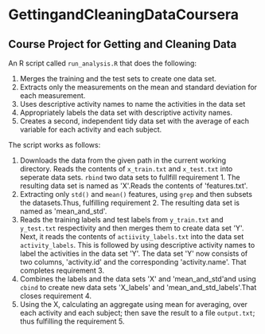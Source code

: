 GettingandCleaningDataCoursera
==============================

Course Project for Getting and Cleaning Data
--------------------------------------------
An R script called `run_analysis.R` that does the following:

1. Merges the training and the test sets to create one data set.
2. Extracts only the measurements on the mean and standard deviation for each measurement.
3. Uses descriptive activity names to name the activities in the data set
4. Appropriately labels the data set with descriptive activity names.
5. Creates a second, independent tidy data set with the average of each variable for each activity and each subject.

The script works as follows:

1.  Downloads the data from the given path in the current working directory. Reads the contents of `x_train.txt` and `x_test.txt` into seperate data sets. `rbind` two data sets to fullfill requirement 1. The resulting data set is named as 'X'.Reads the contents of 'features.txt'. 
2.  Extracting only `std()` and `mean()` features, using `grep` and then subsets the datasets.Thus, fulfilling requirement 2. The resulting data set is named as 'mean_and_std'.
3.  Reads the training labels and test labels from `y_train.txt` and `y_test.txt` respectivity and then merges them to create data set 'Y'. Next, it reads the contents of `actiivity_labels.txt` into the data set `activity_labels`. This is followed by using descriptive activity names to label the activities in the data set 'Y'. The data set 'Y' now consists of two columns, 'activity.id' and the corresponding 'activity.name'. That completes requirement 3.
4.  Combines the labels and the data sets 'X' and 'mean_and_std'and using `cbind` to create new data sets 'X_labels' and 'mean_and_std_labels'.That closes requirement 4.
5.  Using the X, calculating an aggregate using mean for averaging, over each activity and each subject; then save the          result to a file `output.txt`; thus fulfilling the requirement 5.
